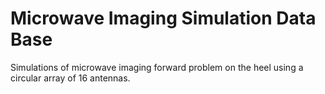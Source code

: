 # Microwave Imaging Simulation Data Base
Simulations of microwave imaging forward problem on the heel using a circular array of 16 antennas.
